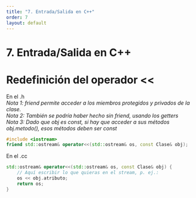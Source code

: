 ```yaml
---
title: "7. Entrada/Salida en C++"
order: 7
layout: default
---
```


# **7. Entrada/Salida en C++**

# Redefinición del operador <<
En el .h \
*Nota 1: friend permite acceder a los miembros protegidos y privados de la clase.* \
*Nota 2: También se podría haber hecho sin friend, usando los getters* \
*Nota 3: Dado que obj es const, si hay que acceder a sus métodos obj.metodo(), esos métodos deben ser const*
```cpp
#include <iostream>
friend std::ostream& operator<<(std::ostream& os, const Clase& obj);
```

En el .cc
```cpp
std::ostream& operator<<(std::ostream& os, const Clase& obj) {
    // Aquí escribir lo que quieras en el stream, p. ej.:
    os << obj.atributo;  
    return os;
}
```
